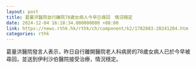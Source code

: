 ```yaml
---
layout: post
title: 葛量洪醫院自行離院78歲女病人今早已尋回　情況穩定
date: 2024-12-04 16:18:34.000000000 +08:00
link: https://news.rthk.hk/rthk/ch/component/k2/1782083-20241204.htm
categories: rthk
---
```


葛量洪醫院發言人表示，昨日自行離開醫院老人科病房的78歲女病人已於今早被尋回，並送到伊利沙伯醫院接受治療，情況穩定。
